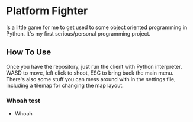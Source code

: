 # Platform Fighter
Is a little game for me to get used to some object oriented programming in Python. It's my first serious/personal programming project.

## How To Use
Once you have the repository, just run the client with Python interpreter. WASD to move, left click to shoot, ESC to bring back the main menu. There's also some stuff you can mess around with in the settings file, including a tilemap for changing the map layout.

### Whoah test
  - Whoah
